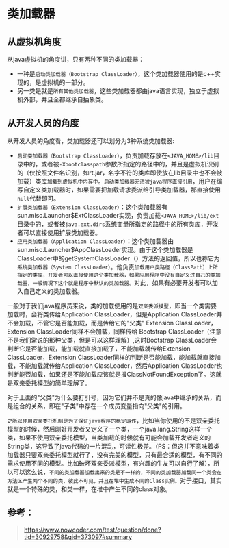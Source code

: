 # 类加载器

## 从虚拟机角度

从java虚拟机的角度讲，只有两种不同的类加载器：
* 一种是`启动类加载器（Bootstrap ClassLoader）`，这个类加载器使用的是c++实现的，是虚拟机的一部分。
* 另一类是就是`所有其他类加载器`，这些类加载器都由java语言实现，独立于虚拟机外部，并且全都继承自抽象类。

## 从开发人员的角度

从开发人员的角度看，类加载器还可以划分为3种系统类加载器:

* `启动类加载器（Bootstrap ClassLoader）`，负责加载存放在`<JAVA_HOME>/lib`目录中的，或者被`-Xbootclasspath`参数所指定的路径中的，并且是虚拟机识别的（仅按照文件名识别，如rt.jar，名字不符的类库即使放在lib目录中也不会被加载）类库`加载到虚拟机中内存中`。`启动类加载器无法被java程序直接引用`，用户在编写自定义类加载器时，如果需要把加载请求委派给引导类加载器，那直接使用`null`代替即可。
* `扩展类加载器（Extension ClassLoader）`：这个类加载器有sun.misc.Launcher$ExtClassLoader实现，负责加载`<JAVA_HOME>/lib/ext`目录中的，或者被`java.ext.dirs`系统变量所指定的路径中的所有类库，开发者可以直接使用扩展类加载器。
* `应用类加载器（Application ClassLoader）`：这个类加载器由sun.misc.Launcher$AppClassLoader实现。由于这个类加载器是ClassLoader中的getSystemClassLoader（）方法的返回值，所以也称它为`系统类加载器（System ClassLoader）`。他负责`加载用户类路径（ClassPath）上所指定的类库，开发者可以直接使用这个类加载器，如果应用程序中没有自定义过自己的类加载器，一般情况下这个就是程序中默认的类加载器。`对此，如果有必要开发者可以加入自己定义的类加载器。

一般对于我们java程序员来说，类的加载使用的是`双亲委派模型`，即当一个类需要加载时，会将类传给Application ClassLoader，但是Application ClassLoader并不会加载，不管它是否能加载，而是传给它的"父类" Extension ClassLoader，Extension ClassLoader同样不会加载，同样传给 Bootstrap ClassLoader（注意不是我们常说的那种父类，但是可以这样理解）,这时Bootstrap ClassLoader会判断它是否能加载，能加载就直接加载了，不能加载就传给Extension ClassLoader，Extension ClassLoader同样的判断是否能加载，能加载就直接加载，不能加载就传给Application ClassLoader，然后Application ClassLoader也判断能否加载，如果还是不能加载应该就是报ClassNotFoundException了。这就是双亲委托模型的简单理解了。

对于上面的"父类"为什么要打引号，因为它们并不是真的像java中继承的关系，而是组合的关系，即在"子类"中存在一个成员变量指向"父类"的引用。

`之所以使用双亲委托机制是为了保证java程序的稳定运作`，比如当你使用的不是双亲委托模型的时候，然后刚好开发者又定义了一个类，一个java.lang.String这样一个类，如果不使用双亲委托模型，当类加载的时候就有可能会加载开发者定义的String类，这导致了java代码的一片混乱，可读性极差。（PS：但这并不意味着类加载器只要双亲委托模型就行了，没有完美的模型，只有最合适的模型，有不同的需求使用不同的模型。比如破坏双亲委派模型，有兴趣的牛友可以自行了解），所以可以这么说，`不同的类加载器加载出来的类是不一样的，不同的类加载器加载同一个类会在方法区产生两个不同的类，彼此不可见，并且在堆中生成不同的Class实例。`对于接口，其实就是一个特殊的类，和类一样，在堆中产生不同的class对象。

## 参考：
> https://www.nowcoder.com/test/question/done?tid=30929758&qid=373097#summary